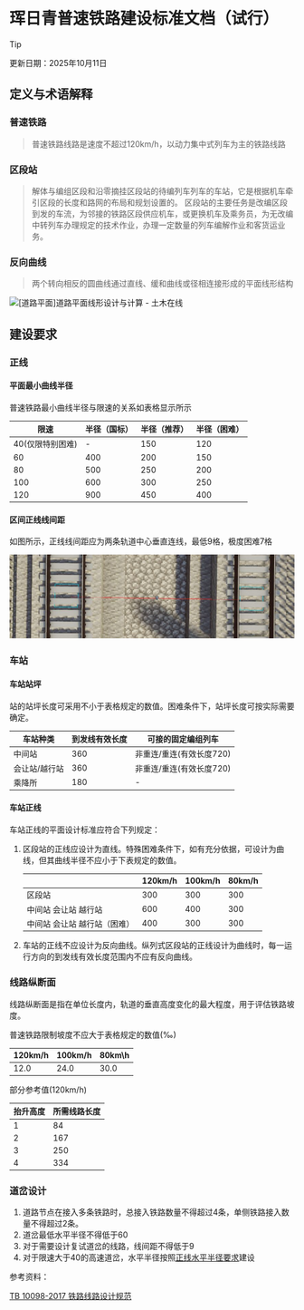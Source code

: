 # 珲日青普速铁路建设标准文档（试行）

> [!tip]
> 更新日期：2025年10月11日

## 定义与术语解释

### 普速铁路

> 普速铁路线路是速度不超过120km/h，以动力集中式列车为主的铁路线路

### 区段站

> 解体与编组区段和沿零摘挂区段站的待编列车列车的车站，它是根据机车牵引区段的长度和路网的布局和规划设置的。 区段站的主要任务是改编区段到发的车流，为邻接的铁路区段供应机车，或更换机车及乘务员，为无改编中转列车办理规定的技术作业，办理一定数量的列车编解作业和客货运业务。

### 反向曲线

> 两个转向相反的圆曲线通过直线、缓和曲线或径相连接形成的平面线形结构

![[道路平面]道路平面线形设计与计算 - 土木在线](https://ts4.tc.mm.bing.net/th/id/OIP-C.Pb2CR4wNfm6RTavTaJV74wHaDw?rs=1&pid=ImgDetMain&o=7&rm=3)

## 建设要求

### 正线

#### 平面最小曲线半径

普速铁路最小曲线半径与限速的关系如表格显示所示

| 限速             | 半径（国标） | 半径（推荐） | 半径（困难） |
| ---------------- | ------------ | ------------ | ------------ |
| 40(仅限特别困难) | -            | 150          | 120          |
| 60               | 400          | 200          | 150          |
| 80               | 500          | 250          | 200          |
| 100              | 600          | 300          | 250          |
| 120              | 900          | 450          | 400          |

#### 区间正线线间距

如图所示，正线线间距应为两条轨道中心垂直连线，最低9格，极度困难7格

![image-20250914152918005](./railway.png)

### 车站

#### 车站站坪

站的站坪长度可采用不小于表格规定的数值。困难条件下，站坪长度可按实际需要确定。

| 车站种类      | 到发线有效长度 | 可接的固定编组列车       |
| ------------- | -------------- | ------------------------ |
| 中间站        | 360            | 非重连/重连(有效长度720) |
| 会让站/越行站 | 360            | 非重连/重连(有效长度720) |
| 乘降所        | 180            | -                        |

#### 车站正线

车站正线的平面设计标准应符合下列规定：

1. 区段站的正线应设计为直线。特殊困难条件下，如有充分依据，可设计为曲线，但其曲线半径不应小于下表规定的数值。

   |                              | 120km/h | 100km/h | 80km/h |
   | ---------------------------- | ------- | ------- | ------ |
   | 区段站                       | 300     | 300     | 300    |
   | 中间站 会让站 越行站         | 600     | 400     | 300    |
   | 中间站 会让站 越行站（困难） | 400     | 300     | 300    |

2. 车站的正线不应设计为反向曲线。纵列式区段站的正线设计为曲线时，每一运行方向的到发线有效长度范围内不应有反向曲线。

### 线路纵断面
线路纵断面是指在单位长度内，轨道的垂直高度变化的最大程度，用于评估铁路坡度。

普速铁路限制坡度不应大于表格规定的数值(‰)

| 120km/h | 100km/h | 80km\h |
| ------- | ------- | ------ |
| 12.0    | 24.0    | 30.0   |

部分参考值(120km/h)

| 抬升高度 | 所需线路长度 |
| -------- | ------------ |
| 1        | 84           |
| 2        | 167          |
| 3        | 250          |
| 4        | 334          |

### 道岔设计

1. 道路节点在接入多条铁路时，总接入铁路数量不得超过4条，单侧铁路接入数量不得超过2条。
2. 道岔最低水平半径不得低于60
3. 对于需要设计复试道岔的线路，线间距不得低于9
4. 对于限速大于40的高速道岔，水平半径按照[正线水平半径要求](/standard/standard?id=平面最小曲线半径)建设

参考资料：

[TB 10098-2017 铁路线路设计规范](https://www.doc88.com/p-0863886835599.html)



